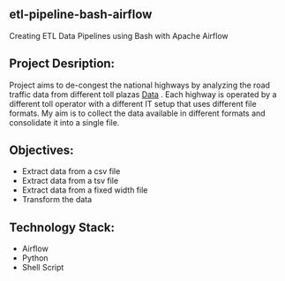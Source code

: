 ## etl-pipeline-bash-airflow
Creating ETL Data Pipelines using Bash with Apache Airflow

## Project Desription:

Project  aims to de-congest the national highways by analyzing the road traffic data from different toll plazas [Data](https://github.com/wafemi999/etl-pipeline-bash-airflow/tree/main/tolldata)
. Each highway is operated by a different toll operator with a different IT setup that uses different file formats. My aim is to collect the  data available in different formats and consolidate it into a single file.

## Objectives:
* Extract data from a csv file
* Extract data from a tsv file
* Extract data from a fixed width file
* Transform the data 

 ## Technology Stack:

* Airflow
* Python
* Shell Script



